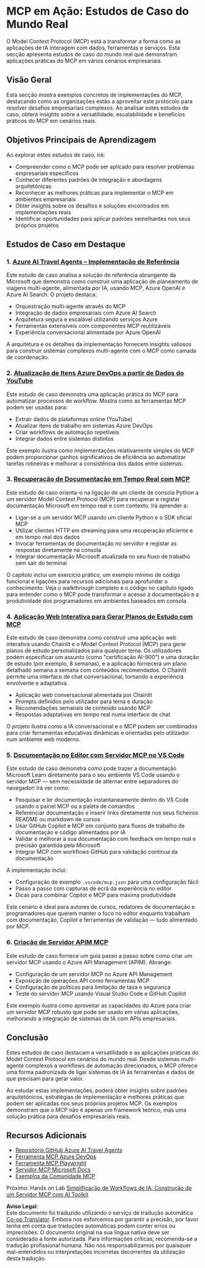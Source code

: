 <!--
CO_OP_TRANSLATOR_METADATA:
{
  "original_hash": "873741da08dd6537858d5e14c3a386e1",
  "translation_date": "2025-07-04T16:54:49+00:00",
  "source_file": "09-CaseStudy/README.md",
  "language_code": "pt"
}
-->
# MCP em Ação: Estudos de Caso do Mundo Real

O Model Context Protocol (MCP) está a transformar a forma como as aplicações de IA interagem com dados, ferramentas e serviços. Esta secção apresenta estudos de caso do mundo real que demonstram aplicações práticas do MCP em vários cenários empresariais.

## Visão Geral

Esta secção mostra exemplos concretos de implementações do MCP, destacando como as organizações estão a aproveitar este protocolo para resolver desafios empresariais complexos. Ao analisar estes estudos de caso, obterá insights sobre a versatilidade, escalabilidade e benefícios práticos do MCP em cenários reais.

## Objetivos Principais de Aprendizagem

Ao explorar estes estudos de caso, irá:

- Compreender como o MCP pode ser aplicado para resolver problemas empresariais específicos
- Conhecer diferentes padrões de integração e abordagens arquitetónicas
- Reconhecer as melhores práticas para implementar o MCP em ambientes empresariais
- Obter insights sobre os desafios e soluções encontrados em implementações reais
- Identificar oportunidades para aplicar padrões semelhantes nos seus próprios projetos

## Estudos de Caso em Destaque

### 1. [Azure AI Travel Agents – Implementação de Referência](./travelagentsample.md)

Este estudo de caso analisa a solução de referência abrangente da Microsoft que demonstra como construir uma aplicação de planeamento de viagens multi-agente, alimentada por IA, usando MCP, Azure OpenAI e Azure AI Search. O projeto destaca:

- Orquestração multi-agente através do MCP
- Integração de dados empresariais com Azure AI Search
- Arquitetura segura e escalável utilizando serviços Azure
- Ferramentas extensíveis com componentes MCP reutilizáveis
- Experiência conversacional alimentada por Azure OpenAI

A arquitetura e os detalhes da implementação fornecem insights valiosos para construir sistemas complexos multi-agente com o MCP como camada de coordenação.

### 2. [Atualização de Itens Azure DevOps a partir de Dados do YouTube](./UpdateADOItemsFromYT.md)

Este estudo de caso demonstra uma aplicação prática do MCP para automatizar processos de workflow. Mostra como as ferramentas MCP podem ser usadas para:

- Extrair dados de plataformas online (YouTube)
- Atualizar itens de trabalho em sistemas Azure DevOps
- Criar workflows de automação repetíveis
- Integrar dados entre sistemas distintos

Este exemplo ilustra como implementações relativamente simples do MCP podem proporcionar ganhos significativos de eficiência ao automatizar tarefas rotineiras e melhorar a consistência dos dados entre sistemas.

### 3. [Recuperação de Documentação em Tempo Real com MCP](./docs-mcp/README.md)

Este estudo de caso orienta-o na ligação de um cliente de consola Python a um servidor Model Context Protocol (MCP) para recuperar e registar documentação Microsoft em tempo real e com contexto. Irá aprender a:

- Ligar-se a um servidor MCP usando um cliente Python e o SDK oficial MCP
- Utilizar clientes HTTP em streaming para uma recuperação eficiente e em tempo real dos dados
- Invocar ferramentas de documentação no servidor e registar as respostas diretamente na consola
- Integrar documentação Microsoft atualizada no seu fluxo de trabalho sem sair do terminal

O capítulo inclui um exercício prático, um exemplo mínimo de código funcional e ligações para recursos adicionais para aprofundar o conhecimento. Veja o walkthrough completo e o código no capítulo ligado para entender como o MCP pode transformar o acesso à documentação e a produtividade dos programadores em ambientes baseados em consola.

### 4. [Aplicação Web Interativa para Gerar Planos de Estudo com MCP](./docs-mcp/README.md)

Este estudo de caso demonstra como construir uma aplicação web interativa usando Chainlit e o Model Context Protocol (MCP) para gerar planos de estudo personalizados para qualquer tema. Os utilizadores podem especificar um assunto (como "certificação AI-900") e uma duração de estudo (por exemplo, 8 semanas), e a aplicação fornecerá um plano detalhado semana a semana com conteúdos recomendados. O Chainlit permite uma interface de chat conversacional, tornando a experiência envolvente e adaptativa.

- Aplicação web conversacional alimentada por Chainlit
- Prompts definidos pelo utilizador para tema e duração
- Recomendações semanais de conteúdo usando MCP
- Respostas adaptativas em tempo real numa interface de chat

O projeto ilustra como a IA conversacional e o MCP podem ser combinados para criar ferramentas educativas dinâmicas e orientadas pelo utilizador num ambiente web moderno.

### 5. [Documentação no Editor com Servidor MCP no VS Code](./docs-mcp/README.md)

Este estudo de caso demonstra como pode trazer a documentação Microsoft Learn diretamente para o seu ambiente VS Code usando o servidor MCP — sem necessidade de alternar entre separadores do navegador! Irá ver como:

- Pesquisar e ler documentação instantaneamente dentro do VS Code usando o painel MCP ou a paleta de comandos
- Referenciar documentação e inserir links diretamente nos seus ficheiros README ou markdown de cursos
- Usar GitHub Copilot e MCP em conjunto para fluxos de trabalho de documentação e código alimentados por IA
- Validar e melhorar a sua documentação com feedback em tempo real e precisão garantida pela Microsoft
- Integrar MCP com workflows GitHub para validação contínua da documentação

A implementação inclui:
- Configuração de exemplo `.vscode/mcp.json` para uma configuração fácil
- Passo a passo com capturas de ecrã da experiência no editor
- Dicas para combinar Copilot e MCP para máxima produtividade

Este cenário é ideal para autores de cursos, redatores de documentação e programadores que querem manter o foco no editor enquanto trabalham com documentação, Copilot e ferramentas de validação — tudo alimentado por MCP.

### 6. [Criação de Servidor APIM MCP](./apimsample.md)

Este estudo de caso fornece um guia passo a passo sobre como criar um servidor MCP usando o Azure API Management (APIM). Abrange:
- Configuração de um servidor MCP no Azure API Management
- Exposição de operações API como ferramentas MCP
- Configuração de políticas para limitação de taxa e segurança
- Teste do servidor MCP usando Visual Studio Code e GitHub Copilot

Este exemplo ilustra como aproveitar as capacidades do Azure para criar um servidor MCP robusto que pode ser usado em várias aplicações, melhorando a integração de sistemas de IA com APIs empresariais.

## Conclusão

Estes estudos de caso destacam a versatilidade e as aplicações práticas do Model Context Protocol em cenários do mundo real. Desde sistemas multi-agente complexos a workflows de automação direcionados, o MCP oferece uma forma padronizada de ligar sistemas de IA às ferramentas e dados de que precisam para gerar valor.

Ao estudar estas implementações, poderá obter insights sobre padrões arquitetónicos, estratégias de implementação e melhores práticas que podem ser aplicadas nos seus próprios projetos MCP. Os exemplos demonstram que o MCP não é apenas um framework teórico, mas uma solução prática para desafios empresariais reais.

## Recursos Adicionais

- [Repositório GitHub Azure AI Travel Agents](https://github.com/Azure-Samples/azure-ai-travel-agents)
- [Ferramenta MCP Azure DevOps](https://github.com/microsoft/azure-devops-mcp)
- [Ferramenta MCP Playwright](https://github.com/microsoft/playwright-mcp)
- [Servidor MCP Microsoft Docs](https://github.com/MicrosoftDocs/mcp)
- [Exemplos da Comunidade MCP](https://github.com/microsoft/mcp)

Próximo: Hands on Lab [Simplificação de Workflows de IA: Construção de um Servidor MCP com AI Toolkit](../10-StreamliningAIWorkflowsBuildingAnMCPServerWithAIToolkit/README.md)

**Aviso Legal**:  
Este documento foi traduzido utilizando o serviço de tradução automática [Co-op Translator](https://github.com/Azure/co-op-translator). Embora nos esforcemos por garantir a precisão, por favor tenha em conta que traduções automáticas podem conter erros ou imprecisões. O documento original na sua língua nativa deve ser considerado a fonte autorizada. Para informações críticas, recomenda-se a tradução profissional humana. Não nos responsabilizamos por quaisquer mal-entendidos ou interpretações incorretas decorrentes da utilização desta tradução.